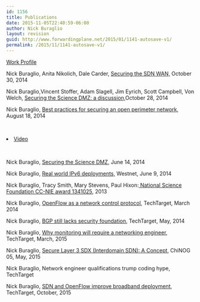 ```yaml
---
id: 1156
title: Publications
date: 2015-11-05T22:40:59-06:00
author: Nick Buraglio
layout: revision
guid: http://www.forwardingplane.net/2015/01/1141-autosave-v1/
permalink: /2015/11/1141-autosave-v1/
---
```

<a href="http://es.net/about/esnet-staff/network-engineering/nick-buraglio/" target="_blank">Work Profile</a>

<p class="PaperTitle">
  <span class="AuthorList">Nick Buraglio, Anita Nikolich, Dale Carder,</span> <a class="Title" href="http://meetings.internet2.edu/2014-technology-exchange/detail/10003432/">Securing the SDN WAN,</a> <span class="DisplayDate">October 30, 2014</span>
</p>

<p class="PaperTitle">
  <span class="AuthorList">Nick Buraglio,Vincent Stoffer, Adam Slagell, Jim Eyrich, Scott Campbell, Von Welch,</span> <a class="Title" href="http://meetings.internet2.edu/2014-technology-exchange/detail/10003410/">Securing the Science DMZ: a discussion,</a><span class="DisplayDate">October 28, 2014</span>
</p>

<p class="PaperTitle">
  <span class="AuthorList">Nick Buraglio,</span> <a class="Title" href="https://www.bro.org/brocon2014/brocon2014_buraglio_science_dmz.pdf">Best practices for securing an open perimeter network,</a> <span class="DisplayDate">August 18, 2014 </span>
</p>

&nbsp;

<li class="PaperTitle">
  <a href="https://www.youtube.com/watch?v=IPh3aZ18IuY" target="_blank">Video</a>
</li>

&nbsp;

<p class="PaperTitle">
  <span class="AuthorList">Nick Buraglio,</span> <a class="Title" href="http://meetings.internet2.edu/2014-cc-climate/detail/10003326/">Securing the Science DMZ,</a> <span class="DisplayDate">June 14, 2014</span>
</p>

<p class="PaperTitle">
  <span class="AuthorList">Nick Buraglio,</span> <a class="Title" href="https://docs.google.com/a/es.net/presentation/d/1L0g_XGoywEYUDkqOnGWXs-IrUz_GhIy_lIZ7V_4F_1o/edit#slide=id.g33fdf81aa_00">Real world IPv6 deployments,</a> Westnet, <span class="DisplayDate">June 9, 2014</span>
</p>

<p class="PaperTitle">
  Nick Buraglio, Tracy Smith, Mary Stevens, Paul Hixon:<a href="http://nsf.gov/awardsearch/showAward?AWD_ID=1341025" target="_blank"> National Science Foundation CC-NIE award 1341025</a>, 2013
</p>

<p class="PaperTitle">
  Nick Buraglio, <a href="http://searchsdn.techtarget.com/opinion/OpenFlow-as-a-network-control-protocol-goes-deeper-than-data-center" target="_blank">OpenFlow as a network control protocol</a>, TechTarget, March 2014
</p>

<p class="PaperTitle">
  Nick Buraglio, <a href="http://searchnetworking.techtarget.com/opinion/After-20-years-BGP-still-lacks-security-foundation" target="_blank">BGP still lacks security foundation</a>, TechTarget, May, 2014
</p>

<p class="PaperTitle">
  Nick Buraglio, <a href="http://searchnetworking.techtarget.com/opinion/Why-monitoring-will-require-a-networking-engineer" target="_blank">Why monitoring will require a networking engineer</a>, TechTarget, March, 2015
</p>

<p class="PaperTitle">
  Nick Buraglio, <a href="https://docs.google.com/presentation/d/1anAaqWR8wmzKO5fqidDy9QJXW4RiVshX9Miq3PoDv9E" target="_blank">Secure Layer 3 SDX (Interdomain SDN): A Concept</a>, ChiNOG 05, May, 2015
</p>

<p class="PaperTitle">
  Nick Buraglio, Network engineer qualifications trump coding hype, TechTarget
</p>

<p class="PaperTitle">
  Nick Buraglio, <a href="http://searchsdn.techtarget.com/tip/SDN-and-OpenFlow-improve-broadband-deployment" target="_blank">SDN and OpenFlow improve broadband deployment</a>, TechTarget, October, 2015
</p>